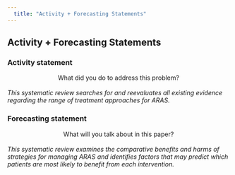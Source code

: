 ```yaml
---
  title: "Activity + Forecasting Statements"
---
```


##  Activity + Forecasting Statements

<h3>Activity statement</h3>
<center>What did you do to address this problem?</center>
<br>
<i>This systematic review searches for and reevaluates all existing evidence regarding the range of treatment approaches for ARAS.</i>
<br>
<h3>Forecasting statement</h3>
<center>What will you talk about in this paper?</center>
<br>
<i>This systematic review examines the comparative benefits and harms of strategies for managing ARAS and identifies factors that may predict which patients are most likely to benefit from each intervention.</i>
